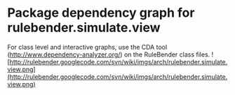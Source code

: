 # Package dependency graph for rulebender.simulate.view #
For class level and interactive graphs, use the CDA tool (http://www.dependency-analyzer.org/) on the RuleBender class files.
![http://rulebender.googlecode.com/svn/wiki/imgs/arch/rulebender.simulate.view.png](http://rulebender.googlecode.com/svn/wiki/imgs/arch/rulebender.simulate.view.png)